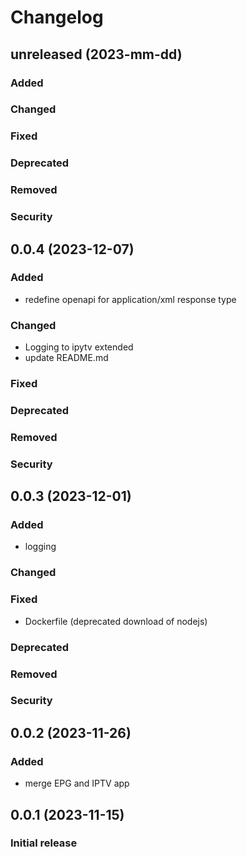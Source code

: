 # Changelog
## unreleased (2023-mm-dd)
### Added
### Changed
### Fixed
### Deprecated
### Removed
### Security
## 0.0.4 (2023-12-07)
### Added
- redefine openapi for application/xml response type
### Changed
- Logging to ipytv extended
- update README.md
### Fixed
### Deprecated
### Removed
### Security
## 0.0.3 (2023-12-01)
### Added
- logging
### Changed
### Fixed
- Dockerfile (deprecated download of nodejs)
### Deprecated
### Removed
### Security
## 0.0.2 (2023-11-26)
### Added
- merge EPG and IPTV app
## 0.0.1 (2023-11-15)
### Initial release